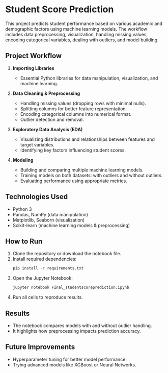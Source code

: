 # Student Score Prediction

This project predicts student performance based on various academic and demographic factors using machine learning models. The workflow includes data preprocessing, visualization, handling missing values, encoding categorical variables, dealing with outliers, and model building.

## Project Workflow

1. **Importing Libraries**
   - Essential Python libraries for data manipulation, visualization, and machine learning.

2. **Data Cleaning & Preprocessing**
   - Handling missing values (dropping rows with minimal nulls).
   - Splitting columns for better feature representation.
   - Encoding categorical columns into numerical format.
   - Outlier detection and removal.

3. **Exploratory Data Analysis (EDA)**
   - Visualizing distributions and relationships between features and target variables.
   - Identifying key factors influencing student scores.

4. **Modeling**
   - Building and comparing multiple machine learning models.
   - Training models on both datasets: with outliers and without outliers.
   - Evaluating performance using appropriate metrics.

## Technologies Used
- Python 3
- Pandas, NumPy (data manipulation)
- Matplotlib, Seaborn (visualization)
- Scikit-learn (machine learning models & preprocessing)

## How to Run
1. Clone the repository or download the notebook file.
2. Install required dependencies:
   ```bash
   pip install -r requirements.txt
   ```
3. Open the Jupyter Notebook:
   ```bash
   jupyter notebook Final_studentscoreprediction.ipynb
   ```
4. Run all cells to reproduce results.

## Results
- The notebook compares models with and without outlier handling.
- It highlights how preprocessing impacts prediction accuracy.

## Future Improvements
- Hyperparameter tuning for better model performance.
- Trying advanced models like XGBoost or Neural Networks.



